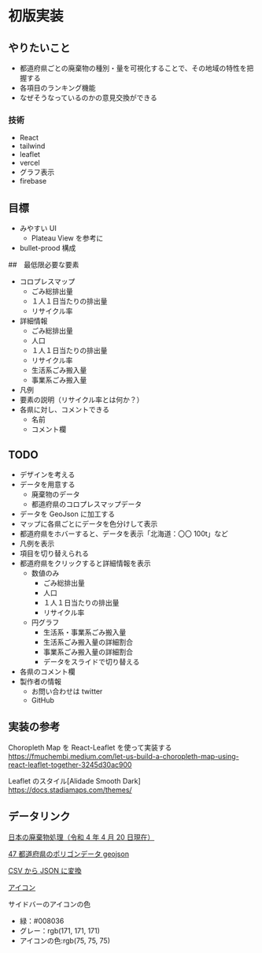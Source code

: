 # 初版実装

## やりたいこと

- 都道府県ごとの廃棄物の種別・量を可視化することで、その地域の特性を把握する
- 各項目のランキング機能
- なぜそうなっているのかの意見交換ができる

### 技術

- React
- tailwind
- leaflet
- vercel
- グラフ表示
- firebase

## 目標

- みやすい UI
  - Plateau View を参考に
- bullet-prood 構成

##　最低限必要な要素

- コロプレスマップ
  - ごみ総排出量
  - １人１日当たりの排出量
  - リサイクル率
- 詳細情報
  - ごみ総排出量
  - 人口
  - １人１日当たりの排出量
  - リサイクル率
  - 生活系ごみ搬入量
  - 事業系ごみ搬入量
- 凡例
- 要素の説明（リサイクル率とは何か？）
- 各県に対し、コメントできる
  - 名前
  - コメント欄

## TODO

- デザインを考える
- データを用意する
  - 廃棄物のデータ
  - 都道府県のコロプレスマップデータ
- データを GeoJson に加工する
- マップに各県ごとにデータを色分けして表示
- 都道府県をホバーすると、データを表示「北海道：〇〇 100t」など
- 凡例を表示
- 項目を切り替えられる
- 都道府県をクリックすると詳細情報を表示
  - 数値のみ
    - ごみ総排出量
    - 人口
    - １人１日当たりの排出量
    - リサイクル率
  - 円グラフ
    - 生活系・事業系ごみ搬入量
    - 生活系ごみ搬入量の詳細割合
    - 事業系ごみ搬入量の詳細割合
    - データをスライドで切り替える
- 各県のコメント欄
- 製作者の情報
  - お問い合わせは twitter
  - GitHub

## 実装の参考

Choropleth Map を React-Leaflet を使って実装する
https://fmuchembi.medium.com/let-us-build-a-choropleth-map-using-react-leaflet-together-3245d30ac900

Leaflet のスタイル[Alidade Smooth Dark]
https://docs.stadiamaps.com/themes/

## データリンク

[日本の廃棄物処理（令和 4 年 4 月 20 日現在）](https://www.env.go.jp/recycle/waste_tech/ippan/r2/index.html)

[47 都道府県のポリゴンデータ geojson](https://japonyol.net/editor/article/47-prefectures-geojson.html)

[CSV から JSON に変換](https://products.aspose.app/cells/ja/conversion/csv-to-json)

[アイコン](https://icooon-mono.com/)

サイドバーのアイコンの色

- 緑：#008036
- グレー：rgb(171, 171, 171)
- アイコンの色:rgb(75, 75, 75)
